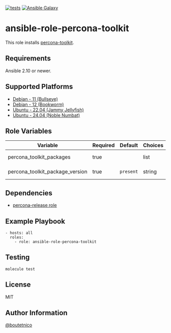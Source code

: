 [![tests](https://github.com/boutetnico/ansible-role-percona-toolkit/workflows/Test%20ansible%20role/badge.svg)](https://github.com/boutetnico/ansible-role-percona-toolkit/actions?query=workflow%3A%22Test+ansible+role%22)
[![Ansible Galaxy](https://img.shields.io/badge/galaxy-boutetnico.percona_toolkit-blue.svg)](https://galaxy.ansible.com/boutetnico/percona_toolkit)

ansible-role-percona-toolkit
============================

This role installs [percona-toolkit](https://docs.percona.com/percona-toolkit/).

Requirements
------------

Ansible 2.10 or newer.

Supported Platforms
-------------------

- [Debian - 11 (Bullseye)](https://wiki.debian.org/DebianBullseye)
- [Debian - 12 (Bookworm)](https://wiki.debian.org/DebianBookworm)
- [Ubuntu - 22.04 (Jammy Jellyfish)](http://releases.ubuntu.com/22.04/)
- [Ubuntu - 24.04 (Noble Numbat)](http://releases.ubuntu.com/24.04/)

Role Variables
--------------

| Variable                        | Required | Default       | Choices   | Comments                                          |
|---------------------------------|----------|---------------|-----------|---------------------------------------------------|
| percona_toolkit_packages        | true     |               | list      | See `defaults/main.yml`.                          |
| percona_toolkit_package_version | true     | `present`     | string    | Use `latest` to update.                           |

Dependencies
------------

- [percona-release role](https://github.com/boutetnico/ansible-role-percona-release/)

Example Playbook
----------------

    - hosts: all
      roles:
        - role: ansible-role-percona-toolkit


Testing
-------

    molecule test

License
-------

MIT

Author Information
------------------

[@boutetnico](https://github.com/boutetnico)
